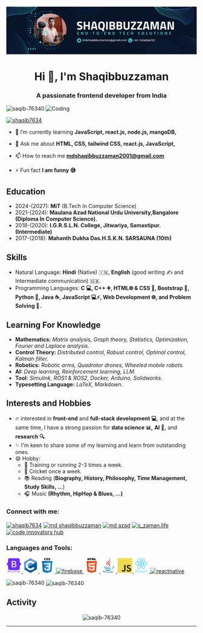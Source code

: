 ![MasterHead](https://github.com/saqib-76340/saqib-76340/blob/main/Navy%20Blue%20Geometric%20Technology%20LinkedIn%20Banner%20(3).png)

<h1 align="center">Hi 👋, I'm Shaqibbuzzaman</h1>
<h3 align="center">A passionate frontend developer from India</h3>

<img align="right" alt="Coding" width="400" src="https://i.pinimg.com/originals/54/e3/7d/54e37d8074ebcde1d96c77d7b2a7f310.gif">

<p align="left"> <img src="https://komarev.com/ghpvc/?username=saqib-76340&label=Profile%20views&color=0e75b6&style=flat" alt="saqib-76340" /> </p>

<p align="left"> <a href="https://twitter.com/shaqib7634" target="blank"><img src="https://img.shields.io/twitter/follow/shaqib7634?logo=twitter&style=for-the-badge" alt="shaqib7634" /></a> </p>

- 🌱 I’m currently learning **JavaScript, react.js, node.js, mangoDB,**

- 💬 Ask me about **HTML, CSS, tailwind CSS, react.js, JavaScript,**

- 📫 How to reach me **mdshaqibbuzzaman2001@gmail.com**

- ⚡ Fun fact **I am funny 😅**
  
## Education
- 2024-(2027): **MiT** (B.Tech In Computer Science)
- 2021-(2024): **Maulana Azad National Urdu University,Bangalore (Diploma In Computer Science).**
- 2018-(2020): **I.G.R.S.L.N. College, Jitwariya, Samastipur. (Intermediate)**
- 2017-(2018): **Mahanth Dukha Das.H.S.K.N. SARSAUNA (10th)**
  

## Skills
- Natural Language: **Hindi** (Native) 🇮🇳, **English** (good writing ✍️ and Intermediate communication) 🇬🇧.
- Programming Languages: **C 💻, C++ ➕, HTML🌐 & CSS 🎨, Bootstrap 🔲, Python 🐍, Java ☕, JavaScript 💻⚡, Web Development 🌐, and Problem Solving 🧠.**
## Learning For Knowledge 
  - **Mathematics:** *Matrix analysis, Graph theory, Statistics, Optimization, Fourier and Laplace analysis.*
  - **Control Theory:** *Distributed control, Robust control, Optimal control, Kalman filter.*
  - **Robotics:** *Robotic arms, Quadrotor drones, Wheeled mobile robots.*
  - **AI:** *Deep learning, Reinforcement learning, LLM.*
- **Tool:** *Simulink, ROS1 & ROS2, Docker, Arduino, Solidworks.*
- **Typesetting Language:** *LaTeX, Markdown.*
## Interests and Hobbies 
- 🔥 interested in **front-end** and **full-stack development 💻**, and at the same time, I have a strong passion for **data science 📊,** **AI 🤖,** and **research 🔍**.
- ✨ I'm keen to share some of my learning and learn from outstanding ones.
- 😄 Hobby:
  - 💪 Training or running 2-3 times a week.
  - 🏏 Cricket once a week.
  - 📚 Reading (**Biography, History, Philosophy, Time Management, Study Skills, ...**)
  - 🎧 Music **(Rhythm, HipHop & Blues, ...)**

<h3 align="left">Connect with me:</h3>
<p align="left">
<a href="https://twitter.com/shaqib7634" target="blank"><img align="center" src="https://raw.githubusercontent.com/rahuldkjain/github-profile-readme-generator/master/src/images/icons/Social/twitter.svg" alt="shaqib7634" height="30" width="40" /></a>
<a href="https://linkedin.com/in/md shaqibbuzzaman" target="blank"><img align="center" src="https://raw.githubusercontent.com/rahuldkjain/github-profile-readme-generator/master/src/images/icons/Social/linked-in-alt.svg" alt="md shaqibbuzzaman" height="30" width="40" /></a>
<a href="https://fb.com/md azad" target="blank"><img align="center" src="https://raw.githubusercontent.com/rahuldkjain/github-profile-readme-generator/master/src/images/icons/Social/facebook.svg" alt="md azad" height="30" width="40" /></a>
<a href="https://instagram.com/s_zaman.life" target="blank"><img align="center" src="https://raw.githubusercontent.com/rahuldkjain/github-profile-readme-generator/master/src/images/icons/Social/instagram.svg" alt="s_zaman.life" height="30" width="40" /></a>
<a href="https://www.youtube.com/c/code innovators hub" target="blank"><img align="center" src="https://raw.githubusercontent.com/rahuldkjain/github-profile-readme-generator/master/src/images/icons/Social/youtube.svg" alt="code innovators hub" height="30" width="40" /></a>
</p>

<h3 align="left">Languages and Tools:</h3>
<p align="left"> <a href="https://getbootstrap.com" target="_blank" rel="noreferrer"> <img src="https://raw.githubusercontent.com/devicons/devicon/master/icons/bootstrap/bootstrap-plain-wordmark.svg" alt="bootstrap" width="40" height="40"/> </a> <a href="https://www.cprogramming.com/" target="_blank" rel="noreferrer"> <img src="https://raw.githubusercontent.com/devicons/devicon/master/icons/c/c-original.svg" alt="c" width="40" height="40"/> </a> <a href="https://www.w3schools.com/css/" target="_blank" rel="noreferrer"> <img src="https://raw.githubusercontent.com/devicons/devicon/master/icons/css3/css3-original-wordmark.svg" alt="css3" width="40" height="40"/> </a> <a href="https://firebase.google.com/" target="_blank" rel="noreferrer"> <img src="https://www.vectorlogo.zone/logos/firebase/firebase-icon.svg" alt="firebase" width="40" height="40"/> </a> <a href="https://www.w3.org/html/" target="_blank" rel="noreferrer"> <img src="https://raw.githubusercontent.com/devicons/devicon/master/icons/html5/html5-original-wordmark.svg" alt="html5" width="40" height="40"/> </a> <a href="https://www.java.com" target="_blank" rel="noreferrer"> <img src="https://raw.githubusercontent.com/devicons/devicon/master/icons/java/java-original.svg" alt="java" width="40" height="40"/> </a> <a href="https://developer.mozilla.org/en-US/docs/Web/JavaScript" target="_blank" rel="noreferrer"> <img src="https://raw.githubusercontent.com/devicons/devicon/master/icons/javascript/javascript-original.svg" alt="javascript" width="40" height="40"/> </a> <a href="https://reactjs.org/" target="_blank" rel="noreferrer"> <img src="https://raw.githubusercontent.com/devicons/devicon/master/icons/react/react-original-wordmark.svg" alt="react" width="40" height="40"/> </a> <a href="https://reactnative.dev/" target="_blank" rel="noreferrer"> <img src="https://reactnative.dev/img/header_logo.svg" alt="reactnative" width="40" height="40"/> </a> </p>

<p><img align="left" src="https://github-readme-stats.vercel.app/api/top-langs?username=saqib-76340&show_icons=true&locale=en&layout=compact" alt="saqib-76340" /></p>

<p>&nbsp;<img align="center" src="https://github-readme-stats.vercel.app/api?username=saqib-76340&show_icons=true&locale=en" alt="saqib-76340" /></p>

## Activity
<p align="center"><img align="center" src="https://github-readme-streak-stats.herokuapp.com/?user=saqib-76340&" alt="saqib-76340" /></p>










---
<!--
[![wakatime](https://wakatime.com/badge/user/09b9ec51-4790-4f52-a7f3-ae35dcbfc6dc.svg)](https://wakatime.com/@09b9ec51-4790-4f52-a7f3-ae35dcbfc6dc)

- 🔥 Interested in working with front-end & full-stack web development Programming.
- ✨ I'm keen to share some of my learning and learn from outstanding ones.
- 😄 Hobby:
  - 💪 Training or running 2~3 times a week
  - 🏏 Cricket once a week
  - 📚 Reading (Biography, History, Philosophy, Time Management, Study Skills, ...) 
  - 🎧 Music (Rhythm, HipHop & Blues, ...)
  - 🎮 Video games(The Legend of Zelda: Breath of the Wild, Fire Emblem, Monster Hunter Rise, ...)


  <a href="https://twitter.com/shaqib7634" target="blank"><img src="https://github.com/saqib-76340/saqib-76340/blob/main/mitlicence.svg" alt="shaqib7634"/></a>
--!>




